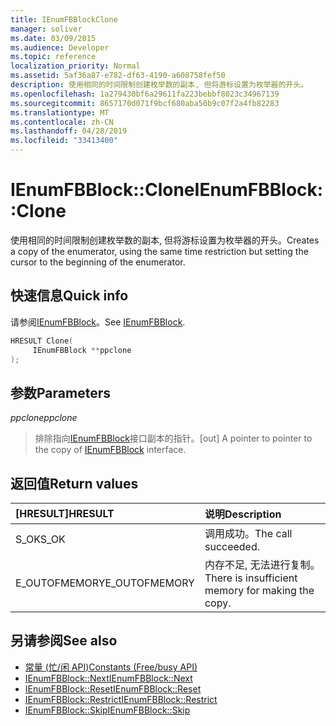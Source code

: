 ```yaml
---
title: IEnumFBBlockClone
manager: soliver
ms.date: 03/09/2015
ms.audience: Developer
ms.topic: reference
localization_priority: Normal
ms.assetid: 5af36a87-e782-df63-4190-a608758fef50
description: 使用相同的时间限制创建枚举数的副本, 但将游标设置为枚举器的开头。
ms.openlocfilehash: 1a279430bf6a29611fa223bebbf8023c34967139
ms.sourcegitcommit: 8657170d071f9bcf680aba50b9c07f2a4fb82283
ms.translationtype: MT
ms.contentlocale: zh-CN
ms.lasthandoff: 04/28/2019
ms.locfileid: "33413400"
---
```

# <a name="ienumfbblockclone"></a><span data-ttu-id="84cc4-103">IEnumFBBlock::Clone</span><span class="sxs-lookup"><span data-stu-id="84cc4-103">IEnumFBBlock::Clone</span></span>

<span data-ttu-id="84cc4-104">使用相同的时间限制创建枚举数的副本, 但将游标设置为枚举器的开头。</span><span class="sxs-lookup"><span data-stu-id="84cc4-104">Creates a copy of the enumerator, using the same time restriction but setting the cursor to the beginning of the enumerator.</span></span>
  
## <a name="quick-info"></a><span data-ttu-id="84cc4-105">快速信息</span><span class="sxs-lookup"><span data-stu-id="84cc4-105">Quick info</span></span>

<span data-ttu-id="84cc4-106">请参阅[IEnumFBBlock](ienumfbblock.md)。</span><span class="sxs-lookup"><span data-stu-id="84cc4-106">See [IEnumFBBlock](ienumfbblock.md).</span></span>
  
```cpp
HRESULT Clone(  
     IEnumFBBlock **ppclone 
); 
```

## <a name="parameters"></a><span data-ttu-id="84cc4-107">参数</span><span class="sxs-lookup"><span data-stu-id="84cc4-107">Parameters</span></span>

<span data-ttu-id="84cc4-108">_ppclone_</span><span class="sxs-lookup"><span data-stu-id="84cc4-108">_ppclone_</span></span>
  
> <span data-ttu-id="84cc4-109">排除指向[IEnumFBBlock](ienumfbblock.md)接口副本的指针。</span><span class="sxs-lookup"><span data-stu-id="84cc4-109">[out] A pointer to pointer to the copy of [IEnumFBBlock](ienumfbblock.md) interface.</span></span> 
    
## <a name="return-values"></a><span data-ttu-id="84cc4-110">返回值</span><span class="sxs-lookup"><span data-stu-id="84cc4-110">Return values</span></span>

|<span data-ttu-id="84cc4-111">**[HRESULT]**</span><span class="sxs-lookup"><span data-stu-id="84cc4-111">**HRESULT**</span></span>|<span data-ttu-id="84cc4-112">**说明**</span><span class="sxs-lookup"><span data-stu-id="84cc4-112">**Description**</span></span>|
|:-----|:-----|
|<span data-ttu-id="84cc4-113">S_OK</span><span class="sxs-lookup"><span data-stu-id="84cc4-113">S_OK</span></span>  <br/> |<span data-ttu-id="84cc4-114">调用成功。</span><span class="sxs-lookup"><span data-stu-id="84cc4-114">The call succeeded.</span></span>  <br/> |
|<span data-ttu-id="84cc4-115">E_OUTOFMEMORY</span><span class="sxs-lookup"><span data-stu-id="84cc4-115">E_OUTOFMEMORY</span></span>  <br/> |<span data-ttu-id="84cc4-116">内存不足, 无法进行复制。</span><span class="sxs-lookup"><span data-stu-id="84cc4-116">There is insufficient memory for making the copy.</span></span>  <br/> |
   
## <a name="see-also"></a><span data-ttu-id="84cc4-117">另请参阅</span><span class="sxs-lookup"><span data-stu-id="84cc4-117">See also</span></span>

- [<span data-ttu-id="84cc4-118">常量 (忙/闲 API)</span><span class="sxs-lookup"><span data-stu-id="84cc4-118">Constants (Free/busy API)</span></span>](constants-free-busy-api.md)
- [<span data-ttu-id="84cc4-119">IEnumFBBlock::Next</span><span class="sxs-lookup"><span data-stu-id="84cc4-119">IEnumFBBlock::Next</span></span>](ienumfbblock-next.md)  
- [<span data-ttu-id="84cc4-120">IEnumFBBlock::Reset</span><span class="sxs-lookup"><span data-stu-id="84cc4-120">IEnumFBBlock::Reset</span></span>](ienumfbblock-reset.md)  
- [<span data-ttu-id="84cc4-121">IEnumFBBlock::Restrict</span><span class="sxs-lookup"><span data-stu-id="84cc4-121">IEnumFBBlock::Restrict</span></span>](ienumfbblock-restrict.md)  
- [<span data-ttu-id="84cc4-122">IEnumFBBlock::Skip</span><span class="sxs-lookup"><span data-stu-id="84cc4-122">IEnumFBBlock::Skip</span></span>](ienumfbblock-skip.md)

